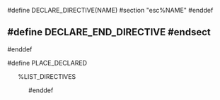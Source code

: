 #define DECLARE_DIRECTIVE(NAME)
#section "esc%NAME"
#enddef

#define DECLARE_END_DIRECTIVE
#endsect
---

#enddef

#define PLACE_DECLARED
<ul>
%LIST_DIRECTIVES
<ul>
#enddef

